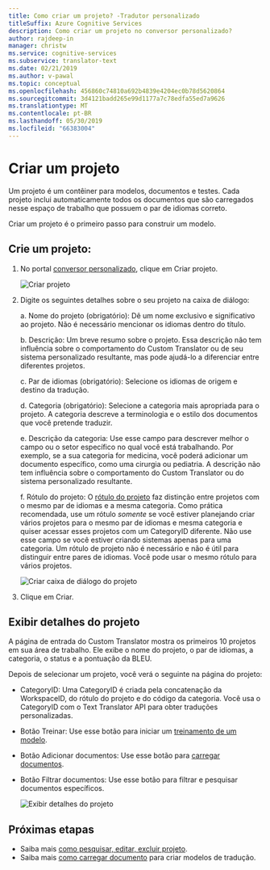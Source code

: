 ```yaml
---
title: Como criar um projeto? -Tradutor personalizado
titleSuffix: Azure Cognitive Services
description: Como criar um projeto no conversor personalizado?
author: rajdeep-in
manager: christw
ms.service: cognitive-services
ms.subservice: translator-text
ms.date: 02/21/2019
ms.author: v-pawal
ms.topic: conceptual
ms.openlocfilehash: 456860c74810a692b4839e4204ec0b78d5620864
ms.sourcegitcommit: 3d4121badd265e99d1177a7c78edfa55ed7a9626
ms.translationtype: MT
ms.contentlocale: pt-BR
ms.lasthandoff: 05/30/2019
ms.locfileid: "66383004"
---
```

# <a name="create-a-project"></a>Criar um projeto

Um projeto é um contêiner para modelos, documentos e testes. Cada projeto inclui automaticamente todos os documentos que são carregados nesse espaço de trabalho que possuem o par de idiomas correto.

Criar um projeto é o primeiro passo para construir um modelo.

## <a name="create-a-project"></a>Crie um projeto:

1.  No portal [conversor personalizado](https://portal.customtranslator.azure.ai), clique em Criar projeto.

    ![Criar projeto](media/how-to/how-to-create-project.png)

2.  Digite os seguintes detalhes sobre o seu projeto na caixa de diálogo:

     a.  Nome do projeto (obrigatório): Dê um nome exclusivo e significativo ao projeto. Não é necessário mencionar os idiomas dentro do título.

    b.  Descrição: Um breve resumo sobre o projeto. Essa descrição não tem influência sobre o comportamento do Custom Translator ou de seu sistema personalizado resultante, mas pode ajudá-lo a diferenciar entre diferentes projetos.

    c.  Par de idiomas (obrigatório): Selecione os idiomas de origem e destino da tradução.

    d.  Categoria (obrigatório): Selecione a categoria mais apropriada para o projeto. A categoria descreve a terminologia e o estilo dos documentos que você pretende traduzir.

    e.  Descrição da categoria: Use esse campo para descrever melhor o campo ou o setor específico no qual você está trabalhando. Por exemplo, se a sua categoria for medicina, você poderá adicionar um documento específico, como uma cirurgia ou pediatria. A descrição não tem influência sobre o comportamento do Custom Translator ou do sistema personalizado resultante.

    f.  Rótulo do projeto: O [rótulo do projeto](workspace-and-project.md#project-labels) faz distinção entre projetos com o mesmo par de idiomas e a mesma categoria. Como prática recomendada, use um rótulo *somente* se você estiver planejando criar vários projetos para o mesmo par de idiomas e mesma categoria e quiser acessar esses projetos com um CategoryID diferente. Não use esse campo se você estiver criando sistemas apenas para uma categoria. Um rótulo de projeto não é necessário e não é útil para distinguir entre pares de idiomas. Você pode usar o mesmo rótulo para vários projetos.

    ![Criar caixa de diálogo do projeto](media/how-to/how-to-create-project-dialog.png)

3.  Clique em Criar. 

## <a name="view-project-details"></a>Exibir detalhes do projeto

A página de entrada do Custom Translator mostra os primeiros 10 projetos em sua área de trabalho. Ele exibe o nome do projeto, o par de idiomas, a categoria, o status e a pontuação da BLEU.

Depois de selecionar um projeto, você verá o seguinte na página do projeto:

- CategoryID: Uma CategoryID é criada pela concatenação da WorkspaceID, do rótulo do projeto e do código da categoria. Você usa o CategoryID com o Text Translator API para obter traduções personalizadas.

- Botão Treinar: Use esse botão para iniciar um [treinamento de um modelo](how-to-train-model.md).

- Botão Adicionar documentos: Use esse botão para [carregar documentos](how-to-upload-document.md).

- Botão Filtrar documentos: Use esse botão para filtrar e pesquisar documentos específicos.

    ![Exibir detalhes do projeto](media/how-to/how-to-view-project.png)

## <a name="next-steps"></a>Próximas etapas

- Saiba mais [como pesquisar, editar, excluir projeto](how-to-search-edit-delete-projects.md).
- Saiba mais [como carregar documento](how-to-upload-document.md) para criar modelos de tradução.
